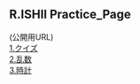 ## R.ISHII Practice_Page

(公開用URL)<br>
[1.クイズ](https://center0224.github.io/practice/Quiz/index.html)<br>
[2.乱数](https://center0224.github.io/practice/Random/Random.html)<br>
[3.時計](https://center0224.github.io/practice/Timer/Timer.html)
